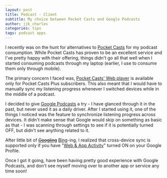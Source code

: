 ```yaml
---
layout: post
title: Podcast - Client
subtitle: My choice between Pocket Casts and Google Podcasts
author: jjk_charles
categories: tips
tags: podcast apps  
---
```


I recently was on the hunt for alternatives to [Pocket Casts](https://pocketcasts.com/) for my podcast consumption. While Pocket Casts has proven to be an excellent service and I've pretty happy with their offering, things didn't go all that well when I started consuming podcasts through my laptop (earlier, I use to consume them only through mobile).

The primary concern I faced was, [Pocket Casts' Web player](https://play.pocketcasts.com/) is available only for Pocket Casts Plus subscribers. This also meant that I would have to manually sync my listening progress whenever I switched devices while in the middle of a podcast.

I decided to give [Google Podcasts](https://podcasts.google.com/) a try - I have glanced through it in the past, but never used it as a daily driver. After I started using it, one of the things I noticed was the feature to synchronize listening progress across devices. It didn't make sense that Google would skip on something as basic as that - I was scanning through settings to see if it is potentially turned OFF, but didn't see anything related to it.

After little bit of [~~Googling~~](https://www.google.com/) [Bing](https://www.bing.com/)-ing, I realized that cross-device sync is supported only if you have "[Web & App Activity](https://myactivity.google.com/activitycontrols?settings=search&utm_source=help&pli=1)" turned ON on your Google Profile.

Once I got it going, have been having pretty good experience with Google Podcasts, and don't see myself moving over to another app or service any time soon!